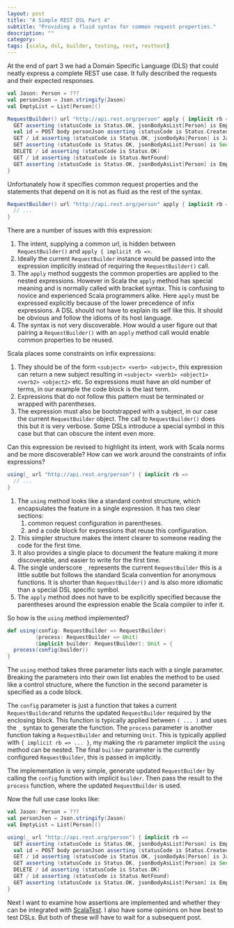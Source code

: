 ```yaml
---
layout: post
title: "A Simple REST DSL Part 4"
subtitle: "Providing a fluid syntax for common request properties."
description: ""
category: 
tags: [scala, dsl, builder, testing, rest, resttest]
---
```


At the end of part 3 we had a Domain Specific Language (DLS) that could neatly express a complete REST use case. It fully described the requests and their expected responses.

```scala
val Jason: Person = ???
val personJson = Json.stringify(Jason)
val EmptyList = List[Person]()

RequestBuilder() url "http://api.rest.org/person" apply { implicit rb =>
  GET asserting (statusCode is Status.OK, jsonBodyAsList[Person] is EmptyList)
  val id = POST body personJson asserting (statusCode is Status.Created) returning (header("X-Person-Id"))
  GET / id asserting (statusCode is Status.OK, jsonBodyAs[Person] is Jason)
  GET asserting (statusCode is Status.OK, jsonBodyAsList[Person] is Seq(Jason))
  DELETE / id asserting (statusCode is Status.OK)
  GET / id asserting (statusCode is Status.NotFound)
  GET asserting (statusCode is Status.OK, jsonBodyAsList[Person] is EmptyList)
}
```

Unfortunately how it specifies common request properties and the statements that depend on it is not as fluid as the rest of the syntax.

```scala
RequestBuilder() url "http://api.rest.org/person" apply { implicit rb =>
  // ...
}
```

There are a number of issues with this expression:

1. The intent, supplying a common url, is hidden between `RequestBuilder()` and `apply { implicit rb =>`.
1. Ideally the current `RequestBuilder` instance would be passed into the expression implicitly instead of requiring the `RequestBuilder()` call.
1. The `apply` method suggests the common properties are applied to the nested expressions.  However in Scala the `apply` method has special meaning and is normally called with bracket syntax. This is confusing to novice and experienced Scala programmers alike. Here `apply` must be expressed explicitly because of the lower precedence of infix expressions. A DSL should not have to explain its self like this. It should be obvious and follow the idioms of its host language.
1. The syntax is not very discoverable. How would a user figure out that pairing a `RequestBuilder()` with an `apply` method call would enable common properties to be reused.

Scala places some constraints on infix expressions:

1. They should be of the form `<subject> <verb> <object>`, this expression can return a new subject resulting in `<subject> <verb1> <object1> <verb2> <object2>` etc. So expressions must have an old number of terms, in our example the code block is the last term.
1. Expressions that do not follow this pattern must be terminated or wrapped with parentheses.
1. The expression must also be bootstrapped with a subject, in our case the current `RequestBuilder` object.  The call to `RequestBuilder()` does this but it is very verbose. Some DSLs introduce a special symbol in this case but that can obscure the intent even more.

Can this expression be revised to highlight its intent, work with Scala norms and be more discoverable? How can we work around the constraints of infix expressions? 

```scala
using(_ url "http://api.rest.org/person") { implicit rb =>
  // ...
}
```

1. The `using` method looks like a standard control structure, which encapsulates the feature in a single expression. It has two clear sections: 
    1. common request configuration in parentheses.
    1. and a code block for expressions that reuse this configuration. 
1. This simpler structure makes the intent clearer to someone reading the code for the first time.
1. It also provides a single place to document the feature making it more discoverable, and easier to write for the first time.
1. The single underscore `_` represents the current `RequestBuilder` this is a little subtle but follows the standard Scala convention for anonymous functions. It is shorter than `RequestBuilder()` and is also more idiomatic than a special DSL specific symbol.
1. The `apply` method does not have to be explicitly specified because the parentheses around the expression enable the Scala compiler to infer it.

So how is the `using` method implemented?

```scala
def using(config: RequestBuilder => RequestBuilder)
         (process: RequestBuilder => Unit)
         (implicit builder: RequestBuilder): Unit = {
  process(config(builder))
}
```

The `using` method takes three parameter lists each with a single parameter.  Breaking the parameters into their own list enables the method to be used like a control structure, where the function in the second parameter is specified as a code block.

The `config` parameter is just a function that takes a current `RequestBuilder`and returns the updated `RequestBuilder` required by the enclosing block.  This function is typically applied between `( ... )` and uses the `_` syntax to generate the function.  The `process` parameter is another function taking a `RequestBuilder` and returning `Unit`.  This is typically applied with `{ implicit rb => ... }`, my making the `rb` parameter implicit the `using` method can be nested.  The final `builder` parameter is the currently configured `RequestBuilder`, this is passed in implicitly.  

The implementation is very simple, generate updated `RequestBuilder` by calling the  `config` function with implicit `builder`. Then pass the result to the `process` function, where the updated `RequestBuilder` is used.

Now the full use case looks like:

```scala
val Jason: Person = ???
val personJson = Json.stringify(Jason)
val EmptyList = List[Person]()

using(_ url "http://api.rest.org/person") { implicit rb =>
  GET asserting (statusCode is Status.OK, jsonBodyAsList[Person] is EmptyList)
  val id = POST body personJson asserting (statusCode is Status.Created) returning (header("X-Person-Id"))
  GET / id asserting (statusCode is Status.OK, jsonBodyAs[Person] is Jason)
  GET asserting (statusCode is Status.OK, jsonBodyAsList[Person] is Seq(Jason))
  DELETE / id asserting (statusCode is Status.OK)
  GET / id asserting (statusCode is Status.NotFound)
  GET asserting (statusCode is Status.OK, jsonBodyAsList[Person] is EmptyList)
}
```

Next I want to examine how assertions are implemented and whether they can be integrated with [ScalaTest](http://scalatest.org). I also have some opinions on how best to test DSLs. But both of these will have to wait for a subsequent post.